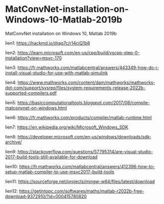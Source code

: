 # MatConvNet-installation-on-Windows-10-Matlab-2019b
MatConvNet installation on Windows 10, Matlab 2019b

lien1: https://hackmd.io/@ag7c/r14cjQ1b8

lien2: https://learn.microsoft.com/en-us/cpp/build/vscpp-step-0-installation?view=msvc-170

lien3: https://fr.mathworks.com/matlabcentral/answers/443349-how-do-i-install-visual-studio-for-use-with-matlab-simulink

lien4: https://www.mathworks.com/content/dam/mathworks/mathworks-dot-com/support/sysreq/files/system-requirements-release-2022b-supported-compilers.pdf

lien5: https://basiccomputationaltools.blogspot.com/2017/08/compile-matconvnet-on-windows.html

lien6: https://fr.mathworks.com/products/compiler/matlab-runtime.html

lien7: https://en.wikipedia.org/wiki/Microsoft_Windows_SDK

lien8: https://developer.microsoft.com/en-us/windows/downloads/sdk-archive/

lien9: https://stackoverflow.com/questions/57795314/are-visual-studio-2017-build-tools-still-available-for-download

lien10: https://fr.mathworks.com/matlabcentral/answers/412396-how-to-setup-matlab-compiler-to-use-msvc2017-build-tools

lien11: https://sourceforge.net/projects/mingw-w64/files/latest/download

lien12: https://getintopc.com/softwares/maths/matlab-r2022b-free-download-9372910/?id=000415780820
